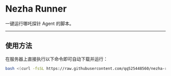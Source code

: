 # Nezha Runner

一键运行哪吒探针 Agent 的脚本。

---

## 使用方法

在服务器上直接执行以下命令即可自动下载并运行：

```bash
bash <(curl -fsSL https://raw.githubusercontent.com/qq525448560/nezha-runner/main/nezha-run.sh)

